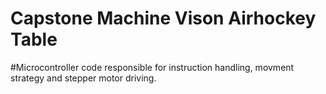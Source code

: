 # Capstone Machine Vison Airhockey Table
#Microcontroller code responsible for instruction handling, movment strategy and stepper motor driving.
